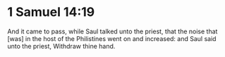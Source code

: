 # 1 Samuel 14:19

And it came to pass, while Saul talked unto the priest, that the noise that [was] in the host of the Philistines went on and increased: and Saul said unto the priest, Withdraw thine hand.